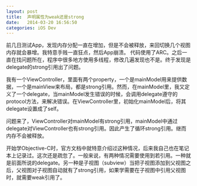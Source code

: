 ```yaml
---
layout: post
title:  声明属性为weak还是strong
date:   2014-03-20 16:56:50
categories: iOS Dev
---
```

前几日测试App，发现内存分配一直在增加，但是不会被释放，来回切换几个视图内存就会暴增。我特意手贱一直狂点，然后App崩溃。 代码使用了ARC。之后一直在找问题所在，程序中很多地方使用多线程，修改几遍发现也不是。终于发现是delegate的strong引用出了问题。

我有一个ViewController，里面有两个property，一个是mainModel用来提供数据，一个是mainView来布局，都是strong引用。然而，在mainModel里，我又定义了一个delegate，当mainModel发生错误的时候，会调用delegate遵守的protocol方法，来解决错误。在ViewController里，初始化mainModel后，将其delegate设置成了self。

问题来了，ViewController对mainModel有strong引用，mainModel中通过delegate对ViewController也有strong引用。因此产生了循环strong引用。继而内存不会被释放。

开始学Objective-C时，官方文档中就特意介绍过这种情况，后来我自己也在笔记本上记录过。这次还是疏忽了。一般来说，有两种情况需要使用到若引用。一种就是前面所说的delegate。另一种是子视图（subview）当把子视图添加到父视图之后，父视图对子视图自动就有了strong引用，如果学需要在子视图中引用父视图时，就需要weak引用了。
